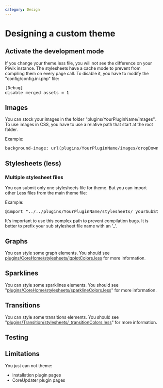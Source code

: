 ```yaml
---
category: Design
---
```

# Designing a custom theme

## Activate the development mode
If you change your theme.less file, you will not see the difference on your Piwik instance.
The stylesheets have a cache mode to prevent from compiling them on every page call.
To disable it, you have to modify the "config/config.ini.php" file:

<pre>[Debug]
disable_merged_assets = 1
</pre>

## Images
You can stock your images in the folder "plugins/YourPluginName/images".
To use images in CSS, you have to use a relative path that start at the root folder.

Example:

<pre>background-image: url(plugins/YourPluginName/images/dropDown.jpg);
</pre>

## Stylesheets (less)
### Multiple stylesheet files

You can submit only one stylesheets file for theme.
But you can import other Less files from the main theme file:

Example:

<pre>@import "../../plugins/YourPluginName/stylesheets/_yourSubStylesheetName.less"
</pre>

It's important to use this complex path to prevent compilation bugs.
It is better to prefix your sub stylesheet file name with an '_'.

## Graphs

You can style some graph elements.
You should see [plugins/CoreHome/stylesheets/jqplotColors.less](https://github.com/piwik/piwik/blob/master/plugins/CoreHome/stylesheets/jqplotColors.less) for more information.

## Sparklines

You can style some sparklines elements.
You should see "[plugins/CoreHome/stylesheets/sparklineColors.less](https://github.com/piwik/piwik/blob/master/plugins/CoreHome/stylesheets/sparklineColors.less)" for more information.

## Transitions

You can style some transitions elements.
You should see "[plugins/Transition/stylesheets/_transitionColors.less](https://github.com/piwik/piwik/blob/master/plugins/Transitions/stylesheets/_transitionColors.less)" for more information.

## Testing
## Limitations

You just can not theme:

* Installation plugin pages
* CoreUpdater plugin pages
